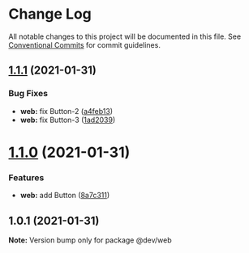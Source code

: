 # Change Log

All notable changes to this project will be documented in this file.
See [Conventional Commits](https://conventionalcommits.org) for commit guidelines.

## [1.1.1](https://github.com/zimekk/level/compare/@dev/web@1.1.0...@dev/web@1.1.1) (2021-01-31)

### Bug Fixes

- **web:** fix Button-2 ([a4feb13](https://github.com/zimekk/level/commit/a4feb1300874d1ece70d2920f268db6ee4830d25))
- **web:** fix Button-3 ([1ad2039](https://github.com/zimekk/level/commit/1ad20393b18fc36aa9f5bc3d442844daed1e8b3a))

# [1.1.0](https://github.com/zimekk/level/compare/@dev/web@1.0.1...@dev/web@1.1.0) (2021-01-31)

### Features

- **web:** add Button ([8a7c311](https://github.com/zimekk/level/commit/8a7c3111a1ebf6c58ce29ebc30f5bcdd21a26eee))

## 1.0.1 (2021-01-31)

**Note:** Version bump only for package @dev/web
